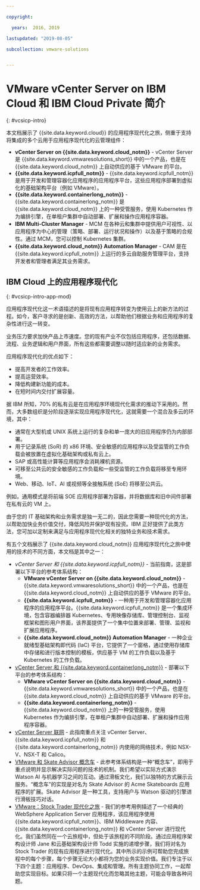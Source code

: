 ```yaml
---

copyright:

  years:  2016, 2019

lastupdated: "2019-08-05"

subcollection: vmware-solutions


---
```


# VMware vCenter Server on IBM Cloud 和 IBM Cloud Private 简介
{: #vcsicp-intro}

本文档展示了 {{site.data.keyword.cloud}} 的应用程序现代化之旅，侧重于支持将集成的多个云用于应用程序现代化的云管理组件：

- **vCenter Server on {{site.data.keyword.cloud_notm}}** - vCenter Server 是 {{site.data.keyword.vmwaresolutions_short}} 中的一个产品，也是在 {{site.data.keyword.cloud_notm}} 上自动供应的基于 VMware 的平台。
- **{{site.data.keyword.icpfull_notm}}** - {{site.data.keyword.icpfull_notm}} 是用于开发和管理容器化应用程序的应用程序平台，这些应用程序部署到虚拟化的基础架构平台（例如 VMware）。
- **{{site.data.keyword.containerlong_notm}}** - {{site.data.keyword.containerlong_notm}} 是 {{site.data.keyword.cloud_notm}} 上的一种受管服务，使用 Kubernetes 作为编排引擎，在单租户集群中自动部署、扩展和操作应用程序容器。
- **IBM Multi-Cluster Manager** - MCM 在各种云和集群中提供用户可视性、以应用程序为中心的管理（策略、部署、运行状况和操作）以及基于策略的合规性。通过 MCM，您可以控制 Kubernetes 集群。
- **{{site.data.keyword.cloud_notm}} Automation Manager** - CAM 是在 {{site.data.keyword.icpfull_notm}} 上运行的多云自助服务管理平台，支持开发者和管理者满足其业务需求。

## IBM Cloud 上的应用程序现代化
{: #vcsicp-intro-app-mod}

应用程序现代化这一术语描述的是将现有应用程序转变为使用云上的新方法的过程。如今，客户寻求的是创新、高效的方法，以帮助他们根据业务和应用程序的复杂性进行这一转变。

业务压力要求加快产品上市速度。您的现有产业不仅包括应用程序，还包括数据、流程、业务逻辑和用户界面，所有这些都需要调整以随时适应新的业务需求。

应用程序现代化的优点如下：

- 提高开发者的工作效率。
- 提高运营效率。
- 降低构建新功能的成本。
- 在短时间内交付扩展容量。

据 IBM 所知，70% 的私有云是在应用程序环境现代化需求的推动下采用的。然而，大多数组织是分阶段逐渐实现应用程序现代化，这就需要一个混合及多云的环境，其中：

- 通常在大型机或 UNIX 系统上运行的复杂和单一庞大的旧应用程序仍为内部部署。
- 用于记录系统 (SoR) 的 x86 环境、安全敏感的应用程序以及受监管的工作负载会被放置在虚拟化基础架构或私有云上。
- SAP 或高性能计算等应用程序会消耗裸机资源。
- 可移至公共云的安全敏感的工作负载和一些受监管的工作负载将移至专用环境。
- Web、移动、IoT、AI 或视频等全接触系统 (SoE) 将移至公共云。

例如，通用模式是将前端 SOE 应用程序部署为容器，并将数据库和旧中间件部署在私有云的 VM 上。

由于您的 IT 基础架构和业务需求是独一无二的，因此您需要一种现代化的方法，以帮助加快业务价值交付，降低风险并保护现有投资。IBM 正好提供了此类方法，您可加以定制来满足与应用程序现代化相关的独特业务和技术需求。

有五个文档展示了 {{site.data.keyword.cloud_notm}} 应用程序现代化之旅中使用的技术的不同方面，本文档是其中之一：

* _vCenter Server 和 {{site.data.keyword.icpfull_notm}}_ - 当前指南，这是部署以下平台的参考体系结构：
  - **VMware vCenter Server on {{site.data.keyword.cloud_notm}}** - {{site.data.keyword.vmwaresolutions_short}} 中的一个产品，也是在 {{site.data.keyword.cloud_notm}} 上自动供应的基于 VMware 的平台。
  - **{{site.data.keyword.icpfull_notm}}** - 一种用于开发和管理容器化应用程序的应用程序平台。{{site.data.keyword.icpfull_notm}} 是一个集成环境，包含容器编排器 Kubernetes、专用映像存储库、管理控制台、监视框架和图形用户界面，该界面提供了一个集中位置来部署、管理、监视和扩展应用程序。
  - **{{site.data.keyword.cloud_notm}} Automation Manager** - 一种企业就绪型基础架构即代码 (IaC) 平台，它提供了一个窗格，通过使用存储库中存储和进行版本控制的模板，供应基于 VM 的工作负载以及基于 Kubernetes 的工作负载。
* [vCenter Server 和 {{site.data.keyword.containerlong_notm}}](/docs/services/vmwaresolutions/archiref/vcsiks?topic=vmware-solutions-vcsiks-intro) - 部署以下平台的参考体系结构：
  - **VMware vCenter Server on {{site.data.keyword.cloud_notm}}** - {{site.data.keyword.vmwaresolutions_short}} 中的一个产品，也是在 {{site.data.keyword.cloud_notm}} 上自动供应的基于 VMware 的平台。
  - **{{site.data.keyword.containerlong_notm}}** - {{site.data.keyword.cloud_notm}} 上的一种受管服务，使用 Kubernetes 作为编排引擎，在单租户集群中自动部署、扩展和操作应用程序容器。
* [vCenter Server 联网](/docs/services/vmwaresolutions/archiref/vcsnsxt?topic=vmware-solutions-vcsnsxt-intro) - 此指南重点关注 vCenter Server、{{site.data.keyword.icpfull_notm}} 和 {{site.data.keyword.containerlong_notm}} 内使用的网络技术，例如 NSX-V、NSX-T 和 Calico。
* [VMware 和 Skate Advisor 概念车](/docs/services/vmwaresolutions/archiref/vcscar?topic=vmware-solutions-vcscar-intro) - 此参考体系结构是一种“概念车”，即用于重点说明并显示解决实际问题的技术的机制。我们希望以实际方式演示 Watson AI 与机器学习之间的互动。通过滑板文化，我们以独特的方式展示云服务。“概念车”的实现是对名为 Skate Advisor 的 Acme Skateboards 应用程序的扩展。Skate Advisor 是一种工具，支持用户与 Watson 驱动的引擎进行滑板技巧对话。
* [VMware：Stock Trader 现代化之旅](/docs/services/vmwaresolutions/archiref/vcscontent?topic=vmware-solutions-vcscontent-modjourney) - 我们的参考用例描述了一个经典的 WebSphere Application Server 应用程序，该应用程序使用 {{site.data.keyword.icpfull_notm}}、IBM Middleware 内容、{{site.data.keyword.containerlong_notm}} 和 vCenter Server 进行现代化。我们虽然同在一个云旅程中，但处于该旅程的不同阶段。通过应用程序架构设计师 Jane 和云基础架构设计师 Todd 实施的递增步骤，我们将对名为 Stock Trader 的现有应用程序进行现代化。其中所示的示例可帮助您完成旅程中的每个步骤，每个步骤无论大小都将为您的业务实现价值。我们专注于以下四个主题：应用程序、DevOps、集成和管理。所有主题协同工作，一起帮助您实现目标。如果只将一个主题现代化而忽略其他主题，可能会导致各种问题。
